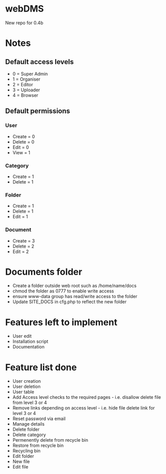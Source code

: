 # webDMS
New repo for 0.4b

# Notes
## Default access levels 
* 0 = Super Admin
* 1 = Organiser
* 2 = Editor
* 3 = Uploader
* 4 = Browser
## Default permissions 
### User 
* Create = 0
* Delete = 0
* Edit = 0
* View = 1
### Category
* Create = 1
* Delete = 1
### Folder
* Create = 1
* Delete = 1
* Edit = 1
### Document
* Create = 3
* Delete = 2
* Edit = 2

# Documents folder
* Create a folder outside web root such as /home/name/docs
* chmod the folder as 0777 to enable write access 
* ensure www-data group has read/write access to the folder
* Update SITE_DOCS in cfg.php to reflect the new folder


# Features left to implement
* User edit
* Installation script
* Documentation

# Feature list done
* User creation
* User deletion
* User table
* Add Access level checks to the required pages - i.e. disallow delete file from level 3 or 4
* Remove links depending on access level - i.e. hide file delete link for level 3 or 4
* Reset password via email
* Manage details
* Delete folder
* Delete category
* Permenently delete from recycle bin
* Restore from recycle bin
* Recycling bin
* Edit folder
* New file
* Edit file
